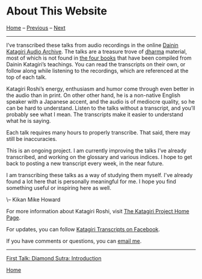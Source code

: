 <a name="0"></a>
# About This Website

[Home](index) – [Previous](index) – [Next](1979-05-09-Diamond-Sutra-Introduction#0)

---
I’ve transcribed these talks from audio recordings in the online [Dainin Katagiri Audio Archive](http://www.mnzencenter.org/katagiri_talks.php). The talks are a treasure trove of [dharma](glossary#dharma) material, most of which is not found in [the four books](resources#katagiri-books) that have been compiled from Dainin Katagiri’s teachings. You can read the transcripts on their own, or follow along while listening to the recordings, which are referenced at the top of each talk. 

Katagiri Roshi’s energy, enthusiasm and humor come through even better in the audio than in print. On other other hand, he is a non-native English speaker with a Japanese accent, and the audio is of mediocre quality, so he can be hard to understand. Listen to the talks without a transcript, and you’ll probably see what I mean. The transcripts make it easier to understand what he is saying.

Each talk requires many hours to properly transcribe. That said, there may still be inaccuracies.

This is an ongoing project. I am currently improving the talks I’ve already transcribed, and working on the glossary and various indices. I hope to get back to posting a new transcript every week, in the near future.

I am transcribing these talks as a way of studying them myself. I've already found a lot here that is personally meaningful for me. I hope you find something useful or inspiring here as well.

\– Kikan Mike Howard

For more information about Katagiri Roshi, visit [The Katagiri Project Home Page](http://www.mnzencenter.org/katagiri/).

For updates, you can follow [Katagiri Transcripts on Facebook](https://www.facebook.com/KatagiriTranscripts).

If you have comments or questions, you can [email me](mailto:michaelhoward@mac.com).

---
[First Talk: Diamond Sutra: Introduction](1979-05-09-Diamond-Sutra-Introduction#0)

[Home](index#0)